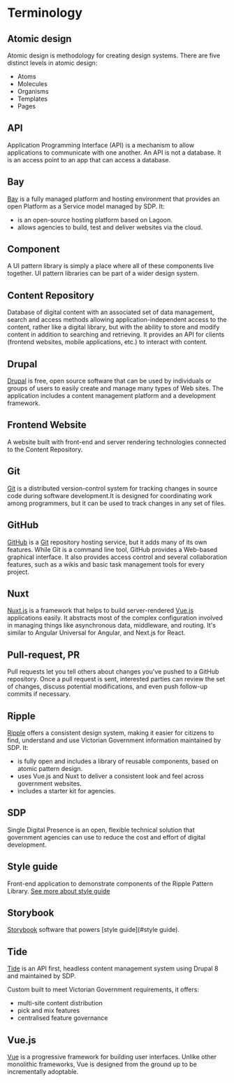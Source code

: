 # Terminology

## Atomic design

Atomic design is methodology for creating design systems. There are five
distinct levels in atomic design:

- Atoms
- Molecules
- Organisms
- Templates
- Pages

## API
Application Programming Interface (API) is a mechanism to allow applications to 
communicate with one another. An API is not a database. It is an access point to 
an app that can access a database.

## Bay
[Bay](../bay) is a fully managed platform and hosting environment that provides an open
Platform as a Service model managed by SDP. It:
- is an open-source hosting platform based on Lagoon.
- allows agencies to build, test and deliver websites via the cloud.

## Component
A UI pattern library is simply a place where all of these components live
together. UI pattern libraries can be part of a wider design system.

## Content Repository
Database of digital content with an associated set of data management, search
and access methods allowing application-independent access to the content,
rather like a digital library, but with the ability to store and modify content
in addition to searching and retrieving. It provides an API for clients 
(frontend websites, mobile applications, etc.) to interact with content. 

## Drupal
[Drupal](https://www.drupalorg) is free, open source software that can be used 
by individuals or groups of users to easily create and manage many types of Web 
sites. The application includes a content management platform and a development 
framework.

## Frontend Website
A website built with front-end and server rendering technologies connected to 
the Content Repository.  

## Git
[Git](https://en.wikipedia.org/wiki/Git) is a distributed version-control system
for tracking changes in source code during software development.It is designed
for coordinating work among programmers, but it can be used to track changes in
any set of files.

## GitHub
[GitHub](https://github.com) is a [Git](#Git) repository hosting service, but it
adds many of its own features. While Git is a command line tool, GitHub provides
a Web-based graphical interface. It also provides access control and several
collaboration features, such as a wikis and basic task management tools for
every project.

## Nuxt
[Nuxt.js](https://nuxtjs.org) is a framework that helps to build server-rendered
[Vue.js](#vuejs) applications easily. It abstracts most of the complex
configuration involved in managing things like asynchronous data, middleware,
and routing. It's similar to Angular Universal for Angular, and Next.js for
React.

## Pull-request, PR
Pull requests let you tell others about changes you've pushed to a GitHub
repository. Once a pull request is sent, interested parties can review the set
of changes, discuss potential modifications, and even push follow-up commits if
necessary.

## Ripple
[Ripple](../ripple) offers a consistent design system, making it easier for citizens to find,
understand and use Victorian Government information maintained by SDP. It:
- is fully open and includes a library of reusable components, based on atomic 
  pattern design.
- uses Vue.js and Nuxt to deliver a consistent look and feel across government 
websites. 
- includes a starter kit for agencies.

## SDP
Single Digital Presence is an open, flexible technical solution that
government agencies can use to reduce the cost and effort of digital
development.

## Style guide
Front-end application to demonstrate components of the Ripple Pattern Library. 
[See more about style guide](development/frontend-website/style-guide.md) 

## Storybook
[Storybook](https://storybook.js.org/) software that powers [style guide](#style guide).

## Tide
[Tide](../tide) is an API first, headless content management system using Drupal 8 and 
maintained by SDP. 

Custom built to meet Victorian Government requirements, it offers:
- multi-site content distribution
- pick and mix features
- centralised feature governance

## Vue.js 
[Vue](https://vuejs.org/) is a progressive framework for building user
interfaces. Unlike other monolithic frameworks, Vue is designed from the ground
up to be incrementally adoptable.
